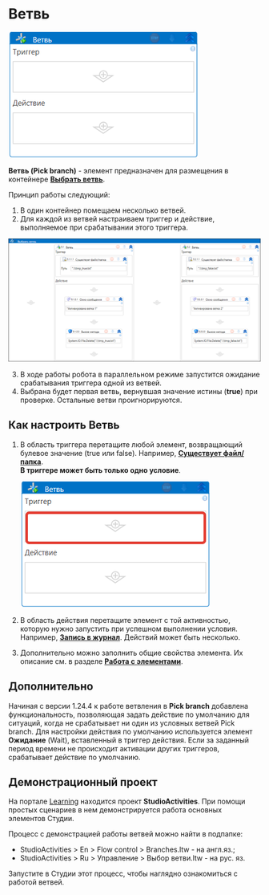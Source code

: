 # Ветвь

![](../../../.gitbook/assets/ветвь.png)

**Ветвь (Pick branch)** - элемент предназначен для размещения в контейнере [**Выбрать ветвь**](https://docs.primo-rpa.ru/primo-rpa/g\_elements/osnovnye-elementy/els\_logic/el\_logic\_pickbranch). 

Принцип работы следующий: 

1. В один контейнер помещаем несколько ветвей.
2. Для каждой из ветвей настраиваем триггер и действие, выполняемое при срабатывании этого триггера.

  ![](<../../../.gitbook/assets/pick-branch-2.png>)
  
3. В ходе работы робота в параллельном режиме запустится ожидание срабатывания триггера одной из ветвей.
4. Выбрана будет первая ветвь, вернувшая значение истины (**true**) при проверке. Остальные ветви проигнорируются.

## Как настроить Ветвь

1. В область триггера перетащите любой элемент, возвращающий булевое значение (true или false). Например, [**Существует файл/папка**](https://docs.primo-rpa.ru/primo-rpa/g_elements/el_basic/els_files/el_files_exists).\
   **В триггере может быть только одно условие**.

   ![](<../../../.gitbook/assets/триггер ветви.png>)

3. В область действия перетащите элемент с той активностью, которую нужно запустить при успешном выполнении условия. Например, [**Запись в журнал**](https://docs.primo-rpa.ru/primo-rpa/g\_elements/osnovnye-elementy/els\_dialogs/el\_dialogs\_addlog). Действий может быть несколько.
4. Дополнительно можно заполнить общие свойства элемента. Их описание см. в разделе [**Работа с элементами**](https://docs.primo-rpa.ru/primo-rpa/primo-studio/process/elements).

## Дополнительно

Начиная с версии 1.24.4 к работе ветвления в **Pick branch** добавлена функциональность, позволяющая задать действие по умолчанию для ситуаций, когда не срабатывает ни один из условных ветвей Pick branch.
Для настройки действия по умолчанию используется элемент **Ожидание** (Wait), вставленный в триггер действия. Если за заданный период времени не происходит активации других триггеров, срабатывает действие по умолчанию.

## Демонстрационный проект

На портале [Learning](https://github.com/PrimoRPA/Learning) находится проект **StudioActivities**. При помощи простых сценариев в нем демонстрируется работа основных элементов Студии.

Процесс с демонстрацией работы ветвей можно найти в подпапке:
* StudioActivities > En > Flow control > Branches.ltw - на англ.яз.;
* StudioActivities > Ru > Управление > Выбор ветви.ltw - на рус. яз.

Запустите в Студии этот процесс, чтобы наглядно ознакомиться с работой ветвей.




